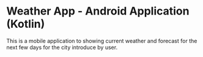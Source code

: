 # Weather App - Android Application (Kotlin)

This is a mobile application to showing current weather and forecast for the next few days for the city introduce by user.
